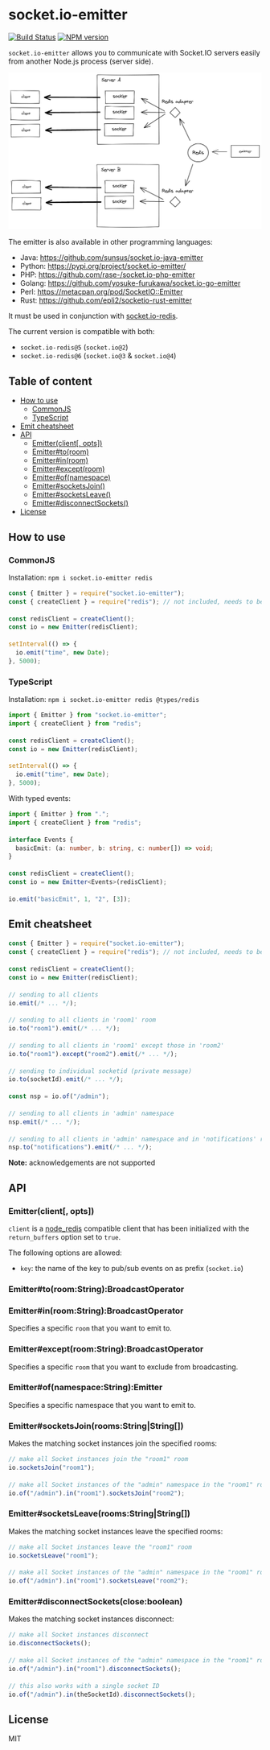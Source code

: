 
# socket.io-emitter

[![Build Status](https://github.com/socketio/socket.io-emitter/workflows/CI/badge.svg)](https://github.com/socketio/socket.io-emitter/actions)
[![NPM version](https://badge.fury.io/js/socket.io-emitter.svg)](http://badge.fury.io/js/socket.io-emitter)

`socket.io-emitter` allows you to communicate with Socket.IO servers
easily from another Node.js process (server side).

![Emitter diagram](./assets/emitter.png)

The emitter is also available in other programming languages:

- Java: https://github.com/sunsus/socket.io-java-emitter
- Python: https://pypi.org/project/socket.io-emitter/
- PHP: https://github.com/rase-/socket.io-php-emitter
- Golang: https://github.com/yosuke-furukawa/socket.io-go-emitter
- Perl: https://metacpan.org/pod/SocketIO::Emitter
- Rust: https://github.com/epli2/socketio-rust-emitter

It must be used in conjunction with [socket.io-redis](https://github.com/socketio/socket.io-redis/).

The current version is compatible with both:

- `socket.io-redis@5` (`socket.io@2`)
- `socket.io-redis@6` (`socket.io@3` & `socket.io@4`)

## Table of content

- [How to use](#how-to-use)
  - [CommonJS](#commonjs)
  - [TypeScript](#typescript)
- [Emit cheatsheet](#emit-cheatsheet)
- [API](#api)
  - [Emitter(client[, opts])](#emitterclient-opts)
  - [Emitter#to(room)](#emittertoroomstringbroadcastoperator)
  - [Emitter#in(room)](#emitterinroomstringbroadcastoperator)
  - [Emitter#except(room)](#emitterexceptroomstringbroadcastoperator)
  - [Emitter#of(namespace)](#emitterofnamespacestringemitter)
  - [Emitter#socketsJoin()](#emittersocketsjoinroomsstringstring)
  - [Emitter#socketsLeave()](#emittersocketsleaveroomsstringstring)
  - [Emitter#disconnectSockets()](#emitterdisconnectsocketscloseboolean)
- [License](#license)

## How to use

### CommonJS

Installation: `npm i socket.io-emitter redis`

```js
const { Emitter } = require("socket.io-emitter");
const { createClient } = require("redis"); // not included, needs to be explicitly installed

const redisClient = createClient();
const io = new Emitter(redisClient);

setInterval(() => {
  io.emit("time", new Date);
}, 5000);
```

### TypeScript

Installation: `npm i socket.io-emitter redis @types/redis`

```ts
import { Emitter } from "socket.io-emitter";
import { createClient } from "redis";

const redisClient = createClient();
const io = new Emitter(redisClient);

setInterval(() => {
  io.emit("time", new Date);
}, 5000);
```

With typed events:

```ts
import { Emitter } from ".";
import { createClient } from "redis";

interface Events {
  basicEmit: (a: number, b: string, c: number[]) => void;
}

const redisClient = createClient();
const io = new Emitter<Events>(redisClient);

io.emit("basicEmit", 1, "2", [3]);
```

## Emit cheatsheet

```js
const { Emitter } = require("socket.io-emitter");
const { createClient } = require("redis"); // not included, needs to be explicitly installed

const redisClient = createClient();
const io = new Emitter(redisClient);

// sending to all clients
io.emit(/* ... */);

// sending to all clients in 'room1' room
io.to("room1").emit(/* ... */);

// sending to all clients in 'room1' except those in 'room2'
io.to("room1").except("room2").emit(/* ... */);

// sending to individual socketid (private message)
io.to(socketId).emit(/* ... */);

const nsp = io.of("/admin");

// sending to all clients in 'admin' namespace
nsp.emit(/* ... */);

// sending to all clients in 'admin' namespace and in 'notifications' room
nsp.to("notifications").emit(/* ... */);
```

**Note:** acknowledgements are not supported

## API

### Emitter(client[, opts])

`client` is a [node_redis](https://github.com/mranney/node_redis)
compatible client that has been initialized with the `return_buffers`
option set to `true`.

The following options are allowed:

- `key`: the name of the key to pub/sub events on as prefix (`socket.io`)

### Emitter#to(room:String):BroadcastOperator
### Emitter#in(room:String):BroadcastOperator

Specifies a specific `room` that you want to emit to.

### Emitter#except(room:String):BroadcastOperator

Specifies a specific `room` that you want to exclude from broadcasting.

### Emitter#of(namespace:String):Emitter

Specifies a specific namespace that you want to emit to.

### Emitter#socketsJoin(rooms:String|String[])

Makes the matching socket instances join the specified rooms:

```js
// make all Socket instances join the "room1" room
io.socketsJoin("room1");

// make all Socket instances of the "admin" namespace in the "room1" room join the "room2" room
io.of("/admin").in("room1").socketsJoin("room2");
```

### Emitter#socketsLeave(rooms:String|String[])

Makes the matching socket instances leave the specified rooms:

```js
// make all Socket instances leave the "room1" room
io.socketsLeave("room1");

// make all Socket instances of the "admin" namespace in the "room1" room leave the "room2" room
io.of("/admin").in("room1").socketsLeave("room2");
```

### Emitter#disconnectSockets(close:boolean)

Makes the matching socket instances disconnect:

```js
// make all Socket instances disconnect
io.disconnectSockets();

// make all Socket instances of the "admin" namespace in the "room1" room disconnect
io.of("/admin").in("room1").disconnectSockets();

// this also works with a single socket ID
io.of("/admin").in(theSocketId).disconnectSockets();
```

## License

MIT
